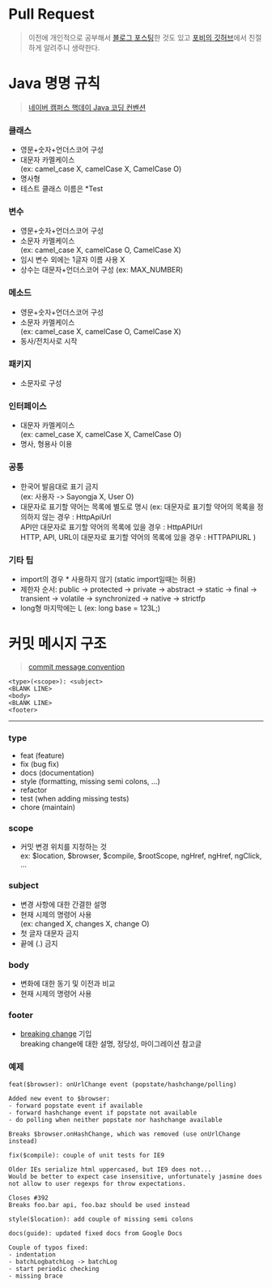 # Pull Request
> 이전에 개인적으로 공부해서 [블로그 포스팅](https://yeonyeon.tistory.com/158)한 것도 있고 [포비의 깃허브](https://github.com/woowacourse/woowacourse-docs/tree/master/precourse)에서 친절하게 알려주니 생략한다.

# Java 명명 규칙
> [네이버 캠퍼스 핵데이 Java 코딩 컨벤션](https://naver.github.io/hackday-conventions-java/)

### 클래스
- 영문+숫자+언더스코어 구성
- 대문자 카멜케이스   
  (ex: camel_case X, camelCase X, CamelCase O)
- 명사형
- 테스트 클래스 이름은 *Test

### 변수
- 영문+숫자+언더스코어 구성
- 소문자 카멜케이스  
  (ex: camel_case X, camelCase O, CamelCase X)
- 임시 변수 외에는 1글자 이름 사용 X
- 상수는 대문자+언더스코어 구성
  (ex: MAX_NUMBER)

### 메소드
- 영문+숫자+언더스코어 구성
- 소문자 카멜케이스  
  (ex: camel_case X, camelCase O, CamelCase X)
- 동사/전치사로 시작

### 패키지
- 소문자로 구성


### 인터페이스
- 대문자 카멜케이스  
  (ex: camel_case X, camelCase X, CamelCase O)
- 명사, 형용사 이용


### 공통
- 한국어 발음대로 표기 금지  
  (ex: 사용자 -> Sayongja X, User O)
- 대문자로 표기할 약어는 목록에 별도로 명시
  (ex: 대문자로 표기할 약어의 목록을 정의하지 않는 경우 : HttpApiUrl  
       API만 대문자로 표기할 약어의 목록에 있을 경우 : HttpAPIUrl  
       HTTP, API, URL이 대문자로 표기할 약어의 목록에 있을 경우 : HTTPAPIURL )  


### 기타 팁
- import의 경우 * 사용하지 않기 (static import일때는 허용)
- 제한자 순서: public -> protected -> private -> abstract -> static -> final -> transient -> volatile -> synchronized -> native -> strictfp
- long형 마지막에는 L (ex: long base = 123L;)

# 커밋 메시지 구조
> [commit message convention](https://gist.github.com/stephenparish/9941e89d80e2bc58a153﻿)

```
<type>(<scope>): <subject>
<BLANK LINE>
<body>
<BLANK LINE>
<footer>
```
  
***

### type

- feat (feature)
- fix (bug fix)
- docs (documentation)
- style (formatting, missing semi colons, ...)
- refactor
- test (when adding missing tests)
- chore (maintain)
 

### scope

- 커밋 변경 위치를 지정하는 것  
  ex: $location, $browser, $compile, $rootScope, ngHref, ngHref, ngClick, ...
 

### subject

- 변경 사항에 대한 간결한 설명
- 현재 시제의 명령어 사용  
  (ex: changed X, changes X, change O)
- 첫 글자 대문자 금지
- 끝에 (.) 금지
 

### body

- 변화에 대한 동기 및 이전과 비교
- 현재 시제의 명령어 사용


### footer

- [breaking change](https://stackoverflow.com/questions/21703216/what-is-a-breaking-change-in-software) 기입  
  breaking change에 대한 설명, 정당성, 마이그레이션 참고글
 

### 예제

```
feat($browser): onUrlChange event (popstate/hashchange/polling)

Added new event to $browser:
- forward popstate event if available
- forward hashchange event if popstate not available
- do polling when neither popstate nor hashchange available

Breaks $browser.onHashChange, which was removed (use onUrlChange instead)
```

```
fix($compile): couple of unit tests for IE9

Older IEs serialize html uppercased, but IE9 does not...
Would be better to expect case insensitive, unfortunately jasmine does
not allow to user regexps for throw expectations.

Closes #392
Breaks foo.bar api, foo.baz should be used instead
```

```
style($location): add couple of missing semi colons
```

```
docs(guide): updated fixed docs from Google Docs

Couple of typos fixed:
- indentation
- batchLogbatchLog -> batchLog
- start periodic checking
- missing brace
```
